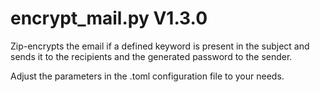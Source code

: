 encrypt_mail.py V1.3.0
======================

Zip-encrypts the email if a defined keyword is present in the subject and sends it to the recipients and the generated password to the sender.

Adjust the parameters in the .toml configuration file to your needs.
